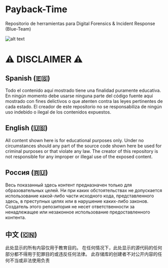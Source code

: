 # Payback-Time
Repositorio de herramientas para Digital Forensics &amp; Incident Response (Blue-Team)

![alt text](https://static.wixstatic.com/media/aacf8f_d529e0363a9647d49b64829fcd785fb1~mv2.png)

# ⚠ DISCLAIMER ⚠
## Spanish (🇪🇸)
Todo el contenido aquí mostrado tiene una finalidad puramente educativa. En ningún momento debe usarse ninguna parte del código fuente aquí mostrado con fines delictivos o que atenten contra las leyes pertinentes de cada estado. 
El creador de este repositorio no se responsabiliza de ningún uso indebido o ilegal de los contenidos expuestos.

## English (🇺🇸)
All content shown here is for educational purposes only. Under no circumstances should any part of the source code shown here be used for criminal purposes or that violate any law.
The creator of this repository is not responsible for any improper or illegal use of the exposed content.

## Россия (🇷🇺)
Весь показанный здесь контент предназначен только для образовательных целей. Ни при каких обстоятельствах не допускается использование какой-либо части исходного кода, представленного здесь, в преступных целях или в нарушение каких-либо законов.
Создатель этого репозитория не несет ответственности за ненадлежащее или незаконное использование предоставленного контента.

## 中文 (🇨🇳)
此处显示的所有内容仅用于教育目的。 在任何情况下，此处显示的源代码的任何部分都不得用于犯罪目的或违反任何法律。
此存储库的创建者不对公开内容的任何不当或非法使用负责
